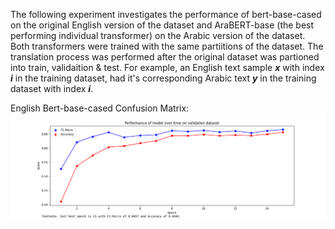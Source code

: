 The following experiment investigates the performance of bert-base-cased on the original English version of the dataset and AraBERT-base (the best performing individual transformer) on the Arabic version of the dataset.
Both transformers were trained with the same partiitions of the dataset. The translation process was performed after the original dataset was partioned into train, validaition & test. For example, an English text sample **_x_** with index  **_i_** in the training dataset, had it's corresponding Arabic text **_y_** in the training dataset with index **_i_**.

English Bert-base-cased Confusion Matrix:
![confusion_matrices.png](English_bert_performance.png)